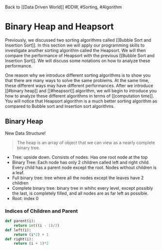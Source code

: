 Back to [[Data Driven World]]
#DDW, #Sorting, #Algorithm
# Binary Heap and Heapsort
Previously, we discussed two sorting algorithms called [[Bubble Sort and Insertion Sort]]. In this section we will apply our programming skills to investigate another sorting algorithm called the Heapsort. We will then compare the performance of Heapsort with the previous [[Bubble Sort and Insertion Sort]]. We will discuss some notations on how to analyze these performance.

One reason why we introduce different sorting algorithms is to show you that there are many ways to solve the same problems. At the same time, these different ways may have different performances. After we introduce [[#binary heap]] and [[#heapsort]] algorithm, we will begin to introduce you how to analyze these different algorithms in terms of [[computation time]]. You will notice that Heapsort algorithm is a much better sorting algorithm as compared to Bubble sort and Insertion sort algorithms.

## Binary Heap
New Data Structure!
> The heap is an array of object that we can view as a nearly complete binary tree.

- Tree: upside down. Consists of nodes. Has one root node at the top
- Binary Tree: Each node has only 2 children called left and right child. Every child has a parent node except the root. Nodes without children is a leaf.
- Full binary tree: tree where all the nodes except the leaves have 2 children
- Complete binary tree: binary tree in whihc every level, except possibly the last, is completely filled, and all nodes are as far left as possible.
- Root: index 0
### Indices of Children and Parent
```py
def parent(i):
	return int((i - 1)/2)
def left(i):
	return (i*2) + 1
def right(i):
	return (i + 1)*2
```